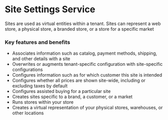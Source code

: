 # Site Settings Service

Sites are used as virtual entities within a tenant. Sites can represent a web store, a physical store, a branded store, or a store for a specific market  

### Key features and benefits
* Associates information such as catalog, payment methods, shipping, and other details with a site  
* Overwrites or augments tenant-specific configuration with site-specific configurations  
* Configures information such as for which customer this site is intended  
* Configures whether all prices are shown site-wide, including or excluding taxes by default  
* Configures assisted buying for a particular site  
* Creates sites specific to a brand, a customer, or a market  
* Runs stores within your store  
* Creates a virtual representation of your physical stores, warehouses, or other locations  
